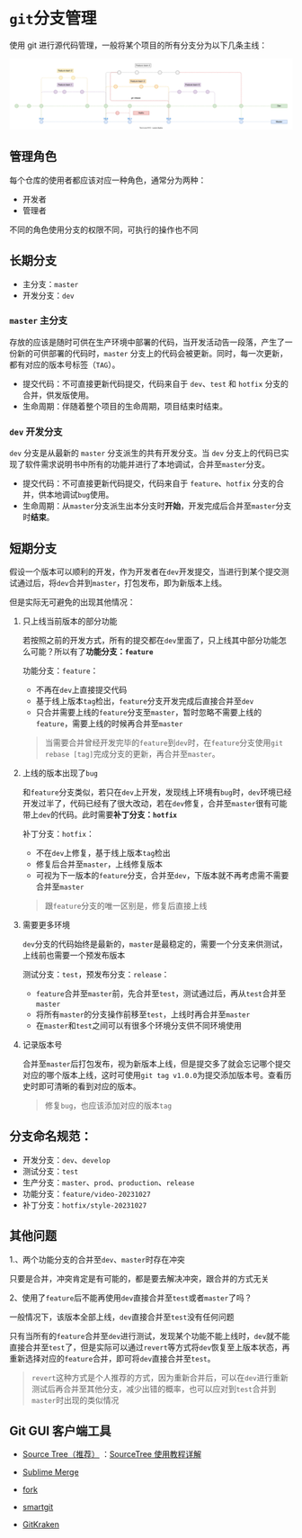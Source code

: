 # `git`分支管理

使用 git 进行源代码管理，一般将某个项目的所有分支分为以下几条主线：

<a data-fancybox href="../../assets/images/git-flow.drawio.svg" >
  <img src="../../assets/images/git-flow.drawio.svg" />
</a>

<script setup>
  import { Fancybox } from "@fancyapps/ui";
  import "@fancyapps/ui/dist/fancybox/fancybox.css";
  Fancybox.bind('[data-fancybox]', {});
</script>

## 管理角色

每个仓库的使用者都应该对应一种角色，通常分为两种：

- 开发者
- 管理者

不同的角色使用分支的权限不同，可执行的操作也不同

## 长期分支

- 主分支：`master`
- 开发分支：`dev`

### `master` 主分支

存放的应该是随时可供在生产环境中部署的代码，当开发活动告一段落，产生了一份新的可供部署的代码时，`master` 分支上的代码会被更新。同时，每一次更新，都有对应的版本号标签（`TAG`）。

- 提交代码：不可直接更新代码提交，代码来自于 `dev`、`test` 和 `hotfix` 分支的合并，供发版使用。
- 生命周期：伴随着整个项目的生命周期，项目结束时结束。

### `dev` 开发分支

`dev` 分支是从最新的 `master` 分支派生的共有开发分支。当 `dev` 分支上的代码已实现了软件需求说明书中所有的功能并进行了本地调试，合并至`master`分支。

- 提交代码：不可直接更新代码提交，代码来自于 `feature`、`hotfix` 分支的合并，供本地调试`bug`使用。
- 生命周期：从`master`分支派生出本分支时**开始**，开发完成后合并至`master`分支时**结束**。

## 短期分支

假设一个版本可以顺利的开发，作为开发者在`dev`开发提交，当进行到某个提交测试通过后，将`dev`合并到`master`，打包发布，即为新版本上线。

但是实际无可避免的出现其他情况：

1. 只上线当前版本的部分功能

   若按照之前的开发方式，所有的提交都在`dev`里面了，只上线其中部分功能怎么可能？所以有了**功能分支：`feature`**

   功能分支：`feature`：

   - 不再在`dev`上直接提交代码
   - 基于线上版本`tag`检出，`feature`分支开发完成后直接合并至`dev`
   - 只合并需要上线的`feature`分支至`master`，暂时忽略不需要上线的`feature`，需要上线的时候再合并至`master`

   > 当需要合并曾经开发完毕的`feature`到`dev`时，在`feature`分支使用`git rebase [tag]`完成分支的更新，再合并至`master`。

2. 上线的版本出现了`bug`

   和`feature`分支类似，若只在`dev`上开发，发现线上环境有`bug`时，`dev`环境已经开发过半了，代码已经有了很大改动，若在`dev`修复，合并至`master`很有可能带上`dev`的代码。此时需要**补丁分支：`hotfix`**

   补丁分支：`hotfix`：

   - 不在`dev`上修复，基于线上版本`tag`检出
   - 修复后合并至`master`，上线修复版本
   - 可视为下一版本的`feature`分支，合并至`dev`，下版本就不再考虑需不需要合并至`master`

   > 跟`feature`分支的唯一区别是，修复后直接上线

3. 需要更多环境

   `dev`分支的代码始终是最新的，`master`是最稳定的，需要一个分支来供测试，上线前也需要一个预发布版本

   测试分支：`test`，预发布分支：`release`：

   - `feature`合并至`master`前，先合并至`test`，测试通过后，再从`test`合并至`master`
   - 将所有`master`的分支操作前移至`test`，上线时再合并至`master`
   - 在`master`和`test`之间可以有很多个环境分支供不同环境使用

4. 记录版本号

   合并至`master`后打包发布，视为新版本上线，但是提交多了就会忘记哪个提交对应的哪个版本上线，这时可使用`git tag v1.0.0`为提交添加版本号。查看历史时即可清晰的看到对应的版本。

   > 修复`bug`，也应该添加对应的版本`tag`

## 分支命名规范：

- 开发分支：`dev`、`develop`
- 测试分支：`test`
- 生产分支：`master`、`prod`、`production`、`release`
- 功能分支：`feature/video-20231027`
- 补丁分支：`hotfix/style-20231027`

## 其他问题

1.、两个功能分支的合并至`dev`、`master`时存在冲突

只要是合并，冲突肯定是有可能的，都是要去解决冲突，跟合并的方式无关

2、使用了`feature`后不能再使用`dev`直接合并至`test`或者`master`了吗？

一般情况下，该版本全部上线，`dev`直接合并至`test`没有任何问题

只有当所有的`feature`合并至`dev`进行测试，发现某个功能不能上线时，`dev`就不能直接合并至`test`了，但是实际可以通过`revert`等方式将`dev`恢复至上版本状态，再重新选择对应的`feature`合并，即可将`dev`直接合并至`test`。

> `revert`这种方式是个人推荐的方式，因为重新合并后，可以在`dev`进行重新测试后再合并至其他分支，减少出错的概率，也可以应对到`test`合并到`master`时出现的类似情况

## Git GUI 客户端工具

- [Source Tree（推荐）](https://www.sourcetreeapp.com/) ：[SourceTree 使用教程详解](https://www.cnblogs.com/Can-daydayup/p/13128633.html)

- [Sublime Merge](https://www.sublimemerge.com/)

- [fork](https://git-fork.com/)

- [smartgit](https://www.syntevo.com/smartgit/)

- [GitKraken](https://www.gitkraken.com/)
